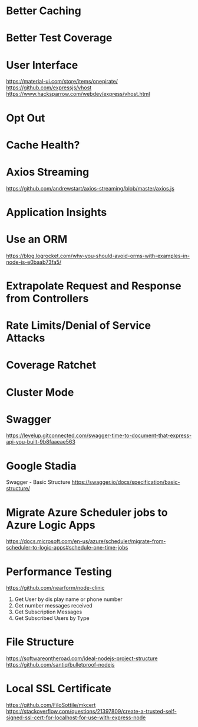 # Better Caching
# Better Test Coverage
# User Interface
https://material-ui.com/store/items/onepirate/
https://github.com/expressjs/vhost
https://www.hacksparrow.com/webdev/express/vhost.html
# Opt Out
# Cache Health?
# Axios Streaming
https://github.com/andrewstart/axios-streaming/blob/master/axios.js
# Application Insights
# Use an ORM
https://blog.logrocket.com/why-you-should-avoid-orms-with-examples-in-node-js-e0baab73fa5/
# Extrapolate Request and Response from Controllers
# Rate Limits/Denial of Service Attacks
# Coverage Ratchet
# Cluster Mode
# Swagger
https://levelup.gitconnected.com/swagger-time-to-document-that-express-api-you-built-9b8faaeae563
# Google Stadia
Swagger - Basic Structure
https://swagger.io/docs/specification/basic-structure/
# Migrate Azure Scheduler jobs to Azure Logic Apps
https://docs.microsoft.com/en-us/azure/scheduler/migrate-from-scheduler-to-logic-apps#schedule-one-time-jobs
# Performance Testing
https://github.com/nearform/node-clinic

1) Get User by dis
play name or phone number
2) Get number messages received
3) Get Subscription Messages
4) Get Subscribed Users by Type


# File Structure
https://softwareontheroad.com/ideal-nodejs-project-structure
https://github.com/santiq/bulletproof-nodejs

# Local SSL Certificate
https://github.com/FiloSottile/mkcert
https://stackoverflow.com/questions/21397809/create-a-trusted-self-signed-ssl-cert-for-localhost-for-use-with-express-node
